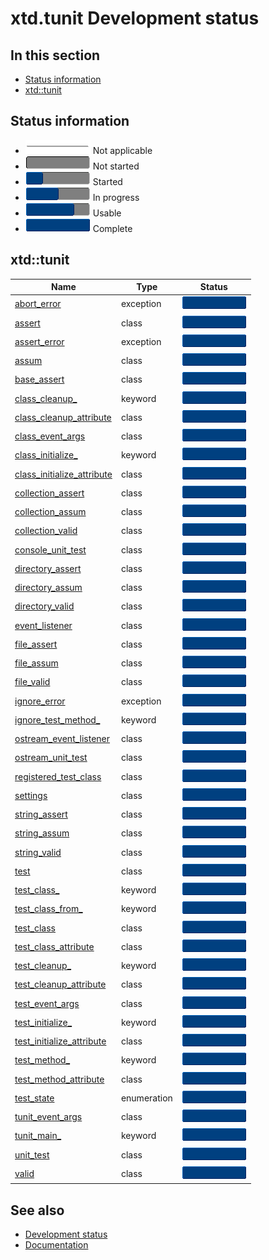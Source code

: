 # xtd.tunit Development status

## In this section

* [Status information](#status-information)
* [xtd::tunit](#xtdtunit)

## Status information

* ![progress](/pictures/progress_ina.png) Not applicable
* ![progress](/pictures/progress0.png) Not started
* ![progress](/pictures/progress25.png) Started
* ![progress](/pictures/progress50.png) In progress
* ![progress](/pictures/progress75.png) Usable
* ![progress](/pictures/progress100.png) Complete

## xtd::tunit

| Name                                                                                                                                        | Type         | Status                                 |
| ------------------------------------------------------------------------------------------------------------------------------------------- | ------------ | -------------------------------------- |
| [abort_error](https://github.com/gammasoft71/xtd/tree/master/src/xtd.tunit/include/xtd/tunit/abort_error.hpp)                               | exception    | ![progress](/pictures/progress100.png) |
| [assert](https://github.com/gammasoft71/xtd/tree/master/src/xtd.tunit/include/xtd/tunit/assert.hpp)                                         | class        | ![progress](/pictures/progress100.png) |
| [assert_error](https://github.com/gammasoft71/xtd/tree/master/src/xtd.tunit/include/xtd/tunit/assert_error.hpp)                             | exception    | ![progress](/pictures/progress100.png) |
| [assum](https://github.com/gammasoft71/xtd/tree/master/src/xtd.tunit/include/xtd/tunit/assum.hpp)                                           | class        | ![progress](/pictures/progress100.png) |
| [base_assert](https://github.com/gammasoft71/xtd/tree/master/src/xtd.tunit/include/xtd/tunit/base_assert.hpp)                               | class        | ![progress](/pictures/progress100.png) |
| [class_cleanup_](https://github.com/gammasoft71/xtd/tree/master/src/xtd.tunit/include/xtd/tunit/class_cleanup_attribute.hpp)                | keyword      | ![progress](/pictures/progress100.png) |
| [class_cleanup_attribute](https://github.com/gammasoft71/xtd/tree/master/src/xtd.tunit/include/xtd/tunit/class_cleanup_attribute.hpp)       | class        | ![progress](/pictures/progress100.png) |
| [class_event_args](https://github.com/gammasoft71/xtd/tree/master/src/xtd.tunit/include/xtd/tunit/class_event_args.hpp)                     | class        | ![progress](/pictures/progress100.png) |
| [class_initialize_](https://github.com/gammasoft71/xtd/tree/master/src/xtd.tunit/include/xtd/tunit/class_initialize_attribute.hpp)          | keyword      | ![progress](/pictures/progress100.png) |
| [class_initialize_attribute](https://github.com/gammasoft71/xtd/tree/master/src/xtd.tunit/include/xtd/tunit/class_initialize_attribute.hpp) | class        | ![progress](/pictures/progress100.png) |
| [collection_assert](https://github.com/gammasoft71/xtd/tree/master/src/xtd.tunit/include/xtd/tunit/collection_assert.hpp)                   | class        | ![progress](/pictures/progress100.png) |
| [collection_assum](https://github.com/gammasoft71/xtd/tree/master/src/xtd.tunit/include/xtd/tunit/collection_assum.hpp)                     | class        | ![progress](/pictures/progress100.png) |
| [collection_valid](https://github.com/gammasoft71/xtd/tree/master/src/xtd.tunit/include/xtd/tunit/collection_valid.hpp)                     | class        | ![progress](/pictures/progress100.png) |
| [console_unit_test](https://github.com/gammasoft71/xtd/tree/master/src/xtd.tunit/include/xtd/tunit/console_unit_test.hpp)                   | class        | ![progress](/pictures/progress100.png) |
| [directory_assert](https://github.com/gammasoft71/xtd/tree/master/src/xtd.tunit/include/xtd/tunit/directory_assert.hpp)                     | class        | ![progress](/pictures/progress100.png) |
| [directory_assum](https://github.com/gammasoft71/xtd/tree/master/src/xtd.tunit/include/xtd/tunit/directory_assum.hpp)                       | class        | ![progress](/pictures/progress100.png) |
| [directory_valid](https://github.com/gammasoft71/xtd/tree/master/src/xtd.tunit/include/xtd/tunit/directory_valid.hpp)                       | class        | ![progress](/pictures/progress100.png) |
| [event_listener](https://github.com/gammasoft71/xtd/tree/master/src/xtd.tunit/include/xtd/tunit/event_listener.hpp)                         | class        | ![progress](/pictures/progress100.png) |
| [file_assert](https://github.com/gammasoft71/xtd/tree/master/src/xtd.tunit/include/xtd/tunit/file_assert.hpp)                               | class        | ![progress](/pictures/progress100.png) |
| [file_assum](https://github.com/gammasoft71/xtd/tree/master/src/xtd.tunit/include/xtd/tunit/file_assum.hpp)                                 | class        | ![progress](/pictures/progress100.png) |
| [file_valid](https://github.com/gammasoft71/xtd/tree/master/src/xtd.tunit/include/xtd/tunit/file_valid.hpp)                                 | class        | ![progress](/pictures/progress100.png) |
| [ignore_error](https://github.com/gammasoft71/xtd/tree/master/src/xtd.tunit/include/xtd/tunit/ignore_error.hpp)                             | exception    | ![progress](/pictures/progress100.png) |
| [ignore_test_method_](https://github.com/gammasoft71/xtd/tree/master/src/xtd.tunit/include/xtd/tunit/test_method_attribute.hpp)             | keyword      | ![progress](/pictures/progress100.png) |
| [ostream_event_listener](https://github.com/gammasoft71/xtd/tree/master/src/xtd.tunit/include/xtd/tunit/ostream_event_listener.hpp)         | class        | ![progress](/pictures/progress100.png) |
| [ostream_unit_test](https://github.com/gammasoft71/xtd/tree/master/src/xtd.tunit/include/xtd/tunit/ostream_unit_test.hpp)                   | class        | ![progress](/pictures/progress100.png) |
| [registered_test_class](https://github.com/gammasoft71/xtd/tree/master/src/xtd.tunit/include/xtd/tunit/registered_test_class.hpp)           | class        | ![progress](/pictures/progress100.png) |
| [settings](https://github.com/gammasoft71/xtd/tree/master/src/xtd.tunit/include/xtd/tunit/settings.hpp)                                     | class        | ![progress](/pictures/progress100.png) |
| [string_assert](https://github.com/gammasoft71/xtd/tree/master/src/xtd.tunit/include/xtd/tunit/string_assert.hpp)                           | class        | ![progress](/pictures/progress100.png) |
| [string_assum](https://github.com/gammasoft71/xtd/tree/master/src/xtd.tunit/include/xtd/tunit/string_assum.hpp)                             | class        | ![progress](/pictures/progress100.png) |
| [string_valid](https://github.com/gammasoft71/xtd/tree/master/src/xtd.tunit/include/xtd/tunit/string_valid.hpp)                             | class        | ![progress](/pictures/progress100.png) |
| [test](https://github.com/gammasoft71/xtd/tree/master/src/xtd.tunit/include/xtd/tunit/test.hpp)                                             | class        | ![progress](/pictures/progress100.png) |
| [test_class_](https://github.com/gammasoft71/xtd/tree/master/src/xtd.tunit/include/xtd/tunit/test_class.hpp)                                | keyword      | ![progress](/pictures/progress100.png) |
| [test_class_from_](https://github.com/gammasoft71/xtd/tree/master/src/xtd.tunit/include/xtd/tunit/test_class.hpp)                           | keyword      | ![progress](/pictures/progress100.png) |
| [test_class](https://github.com/gammasoft71/xtd/tree/master/src/xtd.tunit/include/xtd/tunit/test_class.hpp)                                 | class        | ![progress](/pictures/progress100.png) |
| [test_class_attribute](https://github.com/gammasoft71/xtd/tree/master/src/xtd.tunit/include/xtd/tunit/test_class_attribute.hpp)             | class        | ![progress](/pictures/progress100.png) |
| [test_cleanup_](https://github.com/gammasoft71/xtd/tree/master/src/xtd.tunit/include/xtd/tunit/test_cleanup_attribute.hpp)                  | keyword      | ![progress](/pictures/progress100.png) |
| [test_cleanup_attribute](https://github.com/gammasoft71/xtd/tree/master/src/xtd.tunit/include/xtd/tunit/test_cleanup_attribute.hpp)         | class        | ![progress](/pictures/progress100.png) |
| [test_event_args](https://github.com/gammasoft71/xtd/tree/master/src/xtd.tunit/include/xtd/tunit/test_event_args.hpp)                       | class        | ![progress](/pictures/progress100.png) |
| [test_initialize_](https://github.com/gammasoft71/xtd/tree/master/src/xtd.tunit/include/xtd/tunit/test_initialize_attribute.hpp)            | keyword      | ![progress](/pictures/progress100.png) |
| [test_initialize_attribute](https://github.com/gammasoft71/xtd/tree/master/src/xtd.tunit/include/xtd/tunit/test_initialize_attribute.hpp)   | class        | ![progress](/pictures/progress100.png) |
| [test_method_](https://github.com/gammasoft71/xtd/tree/master/src/xtd.tunit/include/xtd/tunit/test_method_attribute.hpp)                    | keyword      | ![progress](/pictures/progress100.png) |
| [test_method_attribute](https://github.com/gammasoft71/xtd/tree/master/src/xtd.tunit/include/xtd/tunit/test_method_attribute.hpp)           | class        | ![progress](/pictures/progress100.png) |
| [test_state](https://github.com/gammasoft71/xtd/tree/master/src/xtd.tunit/include/xtd/tunit/test_state.hpp)                                 | enumeration  | ![progress](/pictures/progress100.png) |
| [tunit_event_args](https://github.com/gammasoft71/xtd/tree/master/src/xtd.tunit/include/xtd/tunit/tunit_event_args.hpp)                     | class        | ![progress](/pictures/progress100.png) |
| [tunit_main_](https://github.com/gammasoft71/xtd/tree/master/src/xtd.tunit/include/xtd/tunit/tunit_main.hpp)                                | keyword      | ![progress](/pictures/progress100.png) |
| [unit_test](https://github.com/gammasoft71/xtd/tree/master/src/xtd.tunit/include/xtd/tunit/unit_test.hpp)                                   | class        | ![progress](/pictures/progress100.png) |
| [valid](https://github.com/gammasoft71/xtd/tree/master/src/xtd.tunit/include/xtd/tunit/valid.hpp)                                           | class        | ![progress](/pictures/progress100.png) |

## See also

* [Development status](/docs/documentation/development_status)
* [Documentation](/docs/documentation)
